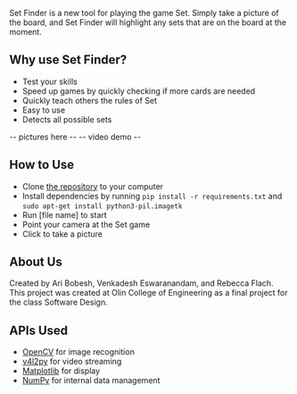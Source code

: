 Set Finder is a new tool for playing the game Set. Simply take a picture of the board, and Set Finder will highlight any sets that are on the board at the moment. 

## Why use Set Finder?
- Test your skills
- Speed up games by quickly checking if more cards are needed
- Quickly teach others the rules of Set
- Easy to use
- Detects all possible sets

-- pictures here --
-- video demo --

## How to Use
- Clone [the repository](https://github.com/olincollege/set-finder) to your computer
- Install dependencies by running `pip install -r requirements.txt` and `sudo apt-get install python3-pil.imagetk`
- Run [file name] to start
- Point your camera at the Set game
- Click to take a picture

## About Us
Created by Ari Bobesh, Venkadesh Eswaranandam, and Rebecca Flach.
This project was created at Olin College of Engineering as a final project for the class Software Design. 

## APIs Used
- [OpenCV](https://opencv.org/) for image recognition
- [v4l2py](https://pypi.org/project/v4l2py/) for video streaming
- [Matplotlib](https://matplotlib.org/) for display
- [NumPy](https://numpy.org/) for internal data management

